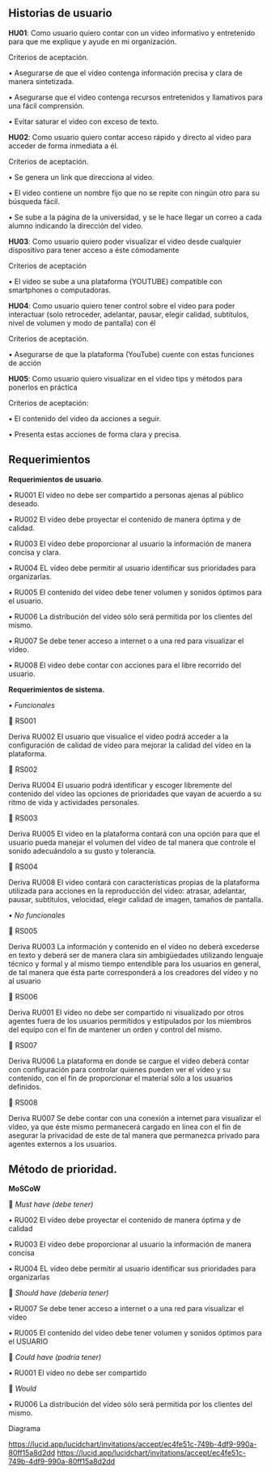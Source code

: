 ## Historias de usuario

**HU01**: Como usuario quiero contar con un video informativo y entretenido para que me explique y ayude en mi organización.

Criterios de aceptación.

• Asegurarse de que el video contenga información precisa y clara de manera sintetizada.

•	Asegurarse que el video contenga recursos entretenidos y llamativos para una fácil comprensión. 

•	Evitar saturar el video con exceso de texto.

**HU02**: Como usuario quiero contar acceso rápido y directo al video para acceder de forma inmediata a él.

Criterios de aceptación.

•	Se genera un link que direcciona al video.

•	El video contiene un nombre fijo que no se repite con ningún otro para su búsqueda fácil.

•	Se sube a la página de la universidad, y se le hace llegar un correo a cada alumno indicando la dirección del video.

**HU03**: Como usuario quiero poder visualizar el video desde cualquier dispositivo para tener acceso a éste cómodamente

Criterios de aceptación

•	El video se sube a una plataforma (YOUTUBE) compatible con smartphones o computadoras.

**HU04**: Como usuario quiero tener control sobre el video para poder interactuar (solo retroceder, adelantar, pausar, elegir calidad, subtítulos, nivel de volumen y modo de pantalla) con él 

Criterios de aceptación. 

•	Asegurarse de que la plataforma (YouTube) cuente con estas funciones de acción

**HU05**: Como usuario quiero visualizar en el video tips y métodos para ponerlos en práctica

Criterios de aceptación:

•	El contenido del video da acciones a seguir.

•	Presenta estas acciones de forma clara y precisa.


## Requerimientos

**Requerimientos de usuario**.

•	RU001 El vídeo no debe ser compartido a personas ajenas al público deseado.

•	RU002 El vídeo debe proyectar el contenido de manera óptima y de calidad.

•	RU003 El vídeo debe proporcionar al usuario la información de manera concisa y clara.

•	RU004 EL vídeo debe permitir al usuario identificar sus prioridades para organizarlas.

•	RU005 El contenido del vídeo debe tener volumen y sonidos óptimos para el usuario.

•	RU006 La distribución del vídeo sólo será permitida por los clientes del mismo.

•	RU007 Se debe tener acceso a internet o a una red para visualizar el vídeo.

•	RU008 El video debe contar con acciones para el libre recorrido del usuario.

**Requerimientos de sistema.**

•	*Funcionales*

	RS001

Deriva RU002
El usuario que visualice el vídeo podrá acceder a la configuración de calidad de video para mejorar la calidad del vídeo en la plataforma.

	RS002

Deriva RU004
El usuario podrá identificar y escoger libremente del contenido del vídeo las opciones de prioridades que vayan de acuerdo a su ritmo de vida y actividades personales.

	RS003

Deriva RU005
El vídeo en la plataforma contará con una opción para que el usuario pueda manejar el volumen del vídeo de tal manera que controle el sonido adecuándolo a su gusto y tolerancia.

	RS004

Deriva RU008
El video contará con características propias de la plataforma utilizada para acciones en la reproducción del video: atrasar, adelantar, pausar, subtítulos, velocidad, elegir calidad de imagen, tamaños de pantalla.


•	*No funcionales*

	RS005

Deriva RU003
La información y contenido en el vídeo no deberá excederse en texto y deberá ser de manera clara sin ambigüedades utilizando lenguaje técnico y formal y al mismo tiempo entendible para los usuarios en general, de tal manera que ésta parte corresponderá a los creadores del vídeo y no al usuario

	RS006

Deriva RU001 
El vídeo no debe ser compartido ni visualizado por otros agentes fuera de los usuarios permitidos y estipulados por los miembros del equipo con el fin de mantener un orden y control del mismo.

	RS007

Deriva RU006
La plataforma en donde se cargue el vídeo deberá contar con configuración para controlar quienes pueden ver el vídeo y su contenido, con el fin de proporcionar el material sólo a los usuarios definidos.

	RS008

Deriva RU007
Se debe contar con una conexión a internet para visualizar el vídeo, ya que éste mismo permanecerá cargado en línea con el fin de asegurar la privacidad de este de tal manera que permanezca privado para agentes externos a los usuarios.

## Método de prioridad.

**MoSCoW**

	*Must have (debe tener)*

•	RU002 El vídeo debe proyectar el contenido de manera óptima y de calidad

•	RU003 El vídeo debe proporcionar al usuario la información de manera concisa

•	RU004 EL vídeo debe permitir al usuario identificar sus prioridades para organizarlas


	*Should have (debería tener)*

•	RU007 Se debe tener acceso a internet o a una red para visualizar el vídeo

•	RU005 El contenido del vídeo debe tener volumen y sonidos óptimos para el USUARIO



	*Could have (podría tener)*

•	RU001 El vídeo no debe ser compartido


	*Would*

•	RU006 La distribución del vídeo sólo será permitida por los clientes del mismo.



Diagrama

https://lucid.app/lucidchart/invitations/accept/ec4fe51c-749b-4df9-990a-80ff15a8d2dd
https://lucid.app/lucidchart/invitations/accept/ec4fe51c-749b-4df9-990a-80ff15a8d2dd
 




